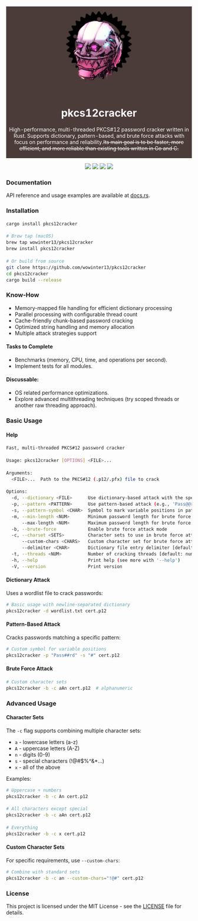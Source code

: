 <div align="center">
<table>
  <tr>
    <td bgcolor="#4B3B39">
      <div align="center">
        <picture>
          <img src="img/mekus.png" alt="Mekus">
        </picture>
        <h1 style="color:white">pkcs12cracker</h1>
        <p style="color:white"> High-performance, multi-threaded PKCS#12 password cracker written in Rust. Supports dictionary, pattern-based, and brute force attacks with focus on performance and reliability.<s>Its main goal is to be faster, more efficient, and more reliable than existing tools written in Go and C.</s></p> 
      </div>
    </td>
  </tr>
</table>
</div>

<p align="center">
<a href="https://www.rust-lang.org"><img src="https://img.shields.io/badge/built_with-Rust-dca282.svg?logo=rust" /></a>
<a href="http://makeapullrequest.com"><img src="https://img.shields.io/badge/PRs-welcome-brightgreen.svg?style=flat-square" /></a>
<a href="https://github.com/wowinter13/pkcs12cracker/releases"><img src="https://img.shields.io/github/v/release/wowinter13/pkcs12cracker.svg?style=flat-square" /></a>
<a href="https://github.com/wowinter13/pkcs12cracker/actions"><img src="https://github.com/wowinter13/pkcs12cracker/actions/workflows/rust.yml/badge.svg" /></a>
</p>

### Documentation

API reference and usage examples are available at [docs.rs](https://docs.rs/crate/pkcs12cracker/latest).

### Installation

```bash
cargo install pkcs12cracker

# Brew tap (macOS)
brew tap wowinter13/pkcs12cracker
brew install pkcs12cracker

# Or build from source
git clone https://github.com/wowinter13/pkcs12cracker
cd pkcs12cracker
cargo build --release
```

### Know-How

- Memory-mapped file handling for efficient dictionary processing
- Parallel processing with configurable thread count
- Cache-friendly chunk-based password cracking
- Optimized string handling and memory allocation
- Multiple attack strategies support

#### Tasks to Complete
- Benchmarks (memory, CPU, time, and operations per second).
- Implement tests for all modules.

#### Discussable:
- OS related performance optimizations.
- Explore advanced multithreading techniques (try scoped threads or another raw threading approach).

### Basic Usage

#### Help
```bash
Fast, multi-threaded PKCS#12 password cracker

Usage: pkcs12cracker [OPTIONS] <FILE>...

Arguments:
  <FILE>...  Path to the PKCS#12 (.p12/.pfx) file to crack

Options:
  -d, --dictionary <FILE>      Use dictionary-based attack with the specified wordlist file
  -p, --pattern <PATTERN>      Use pattern-based attack (e.g., 'Pass@@rd' where '@' marks variable positions)
  -s, --pattern-symbol <CHAR>  Symbol to mark variable positions in pattern [default: @] [default: @]
  -m, --min-length <NUM>       Minimum password length for brute force attack [default: 1] [default: 1]
      --max-length <NUM>       Maximum password length for brute force attack [default: 6] [default: 6]
  -b, --brute-force            Enable brute force attack mode
  -c, --charset <SETS>         Character sets to use in brute force attack
      --custom-chars <CHARS>   Custom character set for brute force attack
      --delimiter <CHAR>       Dictionary file entry delimiter [default: newline] [default: "\n"]
  -t, --threads <NUM>          Number of cracking threads [default: number of CPU cores] [default: 1]
  -h, --help                   Print help (see more with '--help')
  -V, --version                Print version
```

#### Dictionary Attack
Uses a wordlist file to crack passwords:
```bash
# Basic usage with newline-separated dictionary
pkcs12cracker -d wordlist.txt cert.p12
```

#### Pattern-Based Attack
Cracks passwords matching a specific pattern:
```bash
# Custom symbol for variable positions
pkcs12cracker -p "Pass##rd" -s "#" cert.p12
```

#### Brute Force Attack

```bash
# Custom character sets
pkcs12cracker -b -c aAn cert.p12  # alphanumeric
```

### Advanced Usage

#### Character Sets
The `-c` flag supports combining multiple character sets:
- `a` - lowercase letters (a-z)
- `A` - uppercase letters (A-Z)
- `n` - digits (0-9)
- `s` - special characters (!@#$%^&*...)
- `x` - all of the above

Examples:
```bash
# Uppercase + numbers
pkcs12cracker -b -c An cert.p12

# All characters except special
pkcs12cracker -b -c aAn cert.p12

# Everything
pkcs12cracker -b -c x cert.p12
```

#### Custom Character Sets
For specific requirements, use `--custom-chars`:
```bash
# Combine with standard sets
pkcs12cracker -b -c an --custom-chars="!@#" cert.p12
```


### License

This project is licensed under the MIT License - see the [LICENSE](LICENSE) file for details.